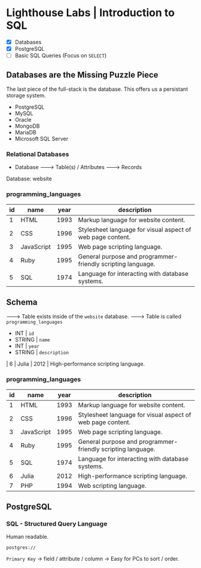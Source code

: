 # Lighthouse Labs | Introduction to SQL

* [X] Databases
* [X] PostgreSQL
* [ ] Basic SQL Queries (Focus on `SELECT`)

## Databases are the Missing Puzzle Piece

The last piece of the full-stack is the database. This offers us a persistant storage system.

* PostgreSQL
* MySQL
* Oracle
* MongoDB
* MariaDB
* Microsoft SQL Server

### Relational Databases

* Database ---> Table(s) / Attributes ---> Records

Database: website

### programming_languages

| **id**    | **name**    | **year** | **description**
|-----------|-------------|----------|----------------
| 1         | HTML        | 1993     | Markup language for website content.
| 2         | CSS         | 1996     | Stylesheet language for visual aspect of web page content.
| 3         | JavaScript  | 1995     | Web page scripting language.
| 4         | Ruby        | 1995     | General purpose and programmer-friendly scripting language.
| 5         | SQL         | 1974     | Language for interacting with database systems.

## Schema

---> Table exists inside of the `website` database.
---> Table is called `programming_languages`
* INT    | `id`
* STRING | `name`
* INT    | `year`
* STRING | `description`

| 6       | Julia        | 2012      | High-performance scripting language.

### programming_languages

| **id**    | **name**    | **year** | **description**
|-----------|-------------|----------|----------------
| 1         | HTML        | 1993     | Markup language for website content.
| 2         | CSS         | 1996     | Stylesheet language for visual aspect of web page content.
| 3         | JavaScript  | 1995     | Web page scripting language.
| 4         | Ruby        | 1995     | General purpose and programmer-friendly scripting language.
| 5         | SQL         | 1974     | Language for interacting with database systems.
| 6         | Julia       | 2012     | High-performance scripting language.
| 7         | PHP         | 1994     | Web scripting language.

## PostgreSQL

### SQL - Structured Query Language

Human readable.

`postgres://`

`Primary Key` -> field / attribute / column -> Easy for PCs to sort / order.
